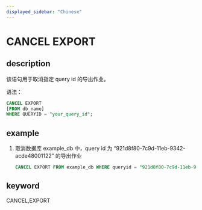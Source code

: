 ```yaml
---
displayed_sidebar: "Chinese"
---
```


# CANCEL EXPORT

## description

该语句用于取消指定 query id 的导出作业。

语法：

```sql
CANCEL EXPORT
[FROM db_name]
WHERE QUERYID = "your_query_id";
```

## example

1. 取消数据库 example_db 中，query id 为 “921d8f80-7c9d-11eb-9342-acde48001122” 的导出作业

    ```sql
    CANCEL EXPORT FROM example_db WHERE queryid = "921d8f80-7c9d-11eb-9342-acde48001122";
    ```

## keyword

CANCEL,EXPORT

